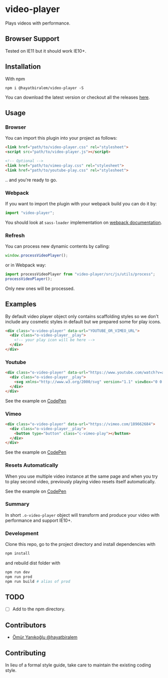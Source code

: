 # video-player
Plays videos with performance.

## Browser Support

Tested on IE11 but it should work IE10+.

## Installation

With npm

```
npm i @hayatbiralem/video-player -S
```

You can download the latest version or checkout all the releases [here](https://github.com/hayatbiralem/video-player/releases).

## Usage

### Browser

You can import this plugin into your project as follows:

```html
<link href="path/to/video-player.css" rel="stylesheet">
<script src="path/to/video-player.js"></script>

<!-- Optional -->
<link href="path/to/vimeo-play.css" rel="stylesheet">
<link href="path/to/youtube-play.css" rel="stylesheet">
```

.. and you're ready to go.

### Webpack

If you want to import the plugin with your webpack build you can do it by:

```js
import "video-player";
```

You should look at `sass-loader` implementation on [webpack documentation](https://webpack.js.org/loaders/sass-loader/).

### Refresh

You can process new dynamic contents by calling:

```js
window.processVideoPlayer();
```

or in Webpack way:

```js
import processVideoPlayer from "video-player/src/js/utils/process";
processVideoPlayer();
```

Only new ones will be processed.

## Examples

By default video player object only contains scaffolding styles so we don't include any cosmetic styles in default but we prepared some for play icons.

```html
<div class="o-video-player" data-url="YOUTUBE_OR_VIMEO_URL">
  <div class="o-video-player__play">
    <!-- your play icon will be here -->
  </div>
</div>
```


### Youtube

```html
<div class="o-video-player" data-url="https://www.youtube.com/watch?v=aKJvbTEnp0I">
  <div class="o-video-player__play">
    <svg xmlns="http://www.w3.org/2000/svg" version="1.1" viewBox="0 0 68 48"><path fill="#f00" fill-opacity="0.8" d="M66.52,7.74c-0.78-2.93-2.49-5.41-5.42-6.19C55.79,.13,34,0,34,0S12.21,.13,6.9,1.55 C3.97,2.33,2.27,4.81,1.48,7.74C0.06,13.05,0,24,0,24s0.06,10.95,1.48,16.26c0.78,2.93,2.49,5.41,5.42,6.19 C12.21,47.87,34,48,34,48s21.79-0.13,27.1-1.55c2.93-0.78,4.64-3.26,5.42-6.19C67.94,34.95,68,24,68,24S67.94,13.05,66.52,7.74z"></path><path d="M 45,24 27,14 27,34" fill="#fff"></path></svg>
  </div>
</div>
```

See the example on [CodePen](https://soon.io)


### Vimeo

```html
<div class="o-video-player" data-url="https://vimeo.com/189662684">
  <div class="o-video-player__play">
    <button type="button" class="c-vimeo-play"></button>
  </div>
</div>
```

See the example on [CodePen](https://soon.io)

### Resets Automatically

When you use multiple video instance at the same page and when you try to play second video, previously playing video resets itself automatically.

See the example on [CodePen](https://soon.io)

### Summary

In short `.o-video-player` object will transform and produce your video with performance and support IE10+.

### Development

Clone this repo, go to the project directory and install dependencies with

```bash
npm install
```

and rebuild dist folder with

```bash
npm run dev
npm run prod
npm run build # alias of prod
```

## TODO

- [ ] Add to the npm directory.

## Contributors

- [Ömür Yanıkoğlu @hayatbiralem](https://twitter.com/hayatbiralem)

## Contributing

In lieu of a formal style guide, take care to maintain the existing coding style.
